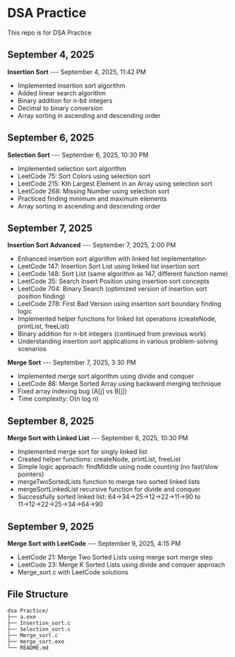 # DSA Practice

This repo is for DSA Practice

## September 4, 2025

**Insertion Sort** --- September 4, 2025, 11:42 PM
- Implemented insertion sort algorithm
- Added linear search algorithm  
- Binary addition for n-bit integers
- Decimal to binary conversion
- Array sorting in ascending and descending order

## September 6, 2025

**Selection Sort** --- September 6, 2025, 10:30 PM
- Implemented selection sort algorithm
- LeetCode 75: Sort Colors using selection sort
- LeetCode 215: Kth Largest Element in an Array using selection sort
- LeetCode 268: Missing Number using selection sort
- Practiced finding minimum and maximum elements
- Array sorting in ascending and descending order

## September 7, 2025

**Insertion Sort Advanced** --- September 7, 2025, 2:00 PM
- Enhanced insertion sort algorithm with linked list implementation
- LeetCode 147: Insertion Sort List using linked list insertion sort
- LeetCode 148: Sort List (same algorithm as 147, different function name)
- LeetCode 35: Search Insert Position using insertion sort concepts
- LeetCode 704: Binary Search (optimized version of insertion sort position finding)
- LeetCode 278: First Bad Version using insertion sort boundary finding logic
- Implemented helper functions for linked list operations (createNode, printList, freeList)
- Binary addition for n-bit integers (continued from previous work)
- Understanding insertion sort applications in various problem-solving scenarios

**Merge Sort** --- September 7, 2025, 3:30 PM
- Implemented merge sort algorithm using divide and conquer
- LeetCode 88: Merge Sorted Array using backward merging technique
- Fixed array indexing bug (A[j] vs B[j])
- Time complexity: O(n log n)

## September 8, 2025

**Merge Sort with Linked List** --- September 8, 2025, 10:30 PM
- Implemented merge sort for singly linked list
- Created helper functions: createNode, printList, freeList
- Simple logic approach: findMiddle using node counting (no fast/slow pointers)
- mergeTwoSortedLists function to merge two sorted linked lists
- mergeSortLinkedList recursive function for divide and conquer
- Successfully sorted linked list: 64→34→25→12→22→11→90 to 11→12→22→25→34→64→90

## September 9, 2025

**Merge Sort with LeetCode** --- September 9, 2025, 4:15 PM
- LeetCode 21: Merge Two Sorted Lists using merge sort merge step
- LeetCode 23: Merge K Sorted Lists using divide and conquer approach
- Merge_sort.c with LeetCode solutions

## File Structure
```
dsa Practice/
├── a.exe
├── Insertion_sort.c
├── Selection_sort.c
├── Merge_sort.c
├── merge_sort.exe
└── README.md
```